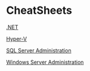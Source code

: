 # CheatSheets

[.NET](DotNet.md)

[Hyper-V](HyperV.md)

[SQL Server Administration](SqlServerAdministration.md)

[Windows Server Administration](WindowsServerAdministration.md)
